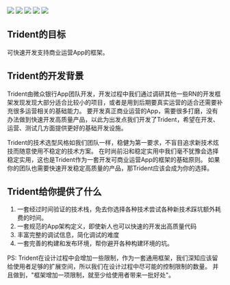 
[![](https://img.shields.io/badge/node-%3E%3D8.3.0-brightgreen.svg)](https://nodejs.org/en/)
[![](https://img.shields.io/badge/npm-%3E%3D5.8.0-brightgreen.svg)](https://nodejs.org/en/)
[![](https://img.shields.io/badge/git-%3E%3D2.9.0-brightgreen.svg)](https://git-scm.com/)
[![](https://img.shields.io/badge/fastlane-%3E%3D2.117.1-brightgreen.svg)](https://fastlane.tools/)
[![](https://img.shields.io/badge/pod-%3E%3D1.2.0-brightgreen.svg)](https://cocoapods.org/)

## Trident的目标
可快速开发支持商业运营App的框架。

## Trident的开发背景
Trident由微众银行App团队开发，开发过程中我们通过调研其他一些RN的开发框架发现发现大部分适合比较小的项目，或者是用到后期要真实运营的适合还需要补充很多运营相关的基础能力。
要开发真正商业运营的App，需要很多打磨，没有办法做到快速开发高质量产品，以此为出发点我们开发了Trident，希望在开发、运营、测试几方面提供更好的基础开发设施。

Trident的技术选型风格如我们团队一样，稳健为第一要求，不盲目追求新技术炫技而随意使用不稳定的技术方案。
在时尚前沿和稳定实用中我们毫不犹豫会选择稳定实用，这也是Trident作为一套开发可商业运营App的框架的基础原则。
如果你的团队也需要快速开发稳定高质量的产品，那Trident应该会成为你的选择。

## Trident给你提供了什么
1. 一套经过时间验证的技术栈，免去你选择各种技术尝试各种新技术踩坑额外耗费的时间。
2. 一套规范的App架构定义，即使新人也可以快速的开发出高质量代码
3. 丰富完整的调试信息，简化调试的难度
4. 一套完善的构建和发布环境，帮你避开各种构建环境的坑。

PS: Trident在设计过程中会增加一些限制，作为一套通用框架，我们深知应该留给使用者足够的扩展空间，所以我们在设计过程中尽可能的控制限制的数量。
并且做到，"框架增加一项限制，就至少给使用者带来一批好处"。